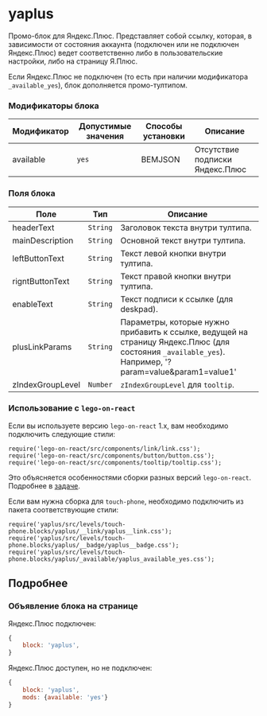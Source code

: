 # yaplus

Промо-блок для Яндекс.Плюс.
Представляет собой ссылку, которая, в зависимости от состояния аккаунта (подключен или не подключен Яндекс.Плюс) ведет соответственно либо в пользовательские настройки, либо на страницу Я.Плюс.

Если Яндекс.Плюс не подключен (то есть при наличии модификатора `_available_yes`), блок дополняется промо-тултипом.

<a name="mods"></a>
### Модификаторы блока

|Модификатор | Допустимые значения | Способы установки | Описание |
| -----------| --------------------| ------------------| ---------|
| available | `yes` | BEMJSON | Отсутствие подписки Яндекс.Плюс |

### Поля блока

| Поле | Тип | Описание |
| ---- | --- | -------- |
| headerText | `String` | Заголовок текста внутри тултипа. |
| mainDescription | `String` | Основной текст внутри тултипа. |
| leftButtonText | `String` | Текст левой кнопки внутри тултипа. |
| rigntButtonText | `String` | Текст правой кнопки внутри тултипа. |
| enableText | `String` | Текст подписи к ссылке (для deskpad). |
| plusLinkParams | `String` | Параметры, которые нужно прибавить к ссылке, ведущей на страницу Яндекс.Плюс (для состояния `_available_yes`). Например, '?param=value&param1=value1' |
| zIndexGroupLevel | `Number` | `zIndexGroupLevel` для `tooltip`. |

### Использование с `lego-on-react`

Если вы используете версию `lego-on-react` 1.x, вам необходимо подключить следующие стили:

```
require('lego-on-react/src/components/link/link.css');
require('lego-on-react/src/components/button/button.css');
require('lego-on-react/src/components/tooltip/tooltip.css');
```

Это объясняется особенностями сборки разных версий `lego-on-react`. Подробнее в [задаче](https://st.yandex-team.ru/ISL-4977).

Если вам нужна сборка для `touch-phone`, необходимо подключить из пакета соответствующие стили:

```
require('yaplus/src/levels/touch-phone.blocks/yaplus/__link/yaplus__link.css');
require('yaplus/src/levels/touch-phone.blocks/yaplus/__badge/yaplus__badge.css');
require('yaplus/src/levels/touch-phone.blocks/yaplus/_available/yaplus_available_yes.css');
```

## Подробнее

<a name="Объявление-блока-на-странице"></a>
### Объявление блока на странице

Яндекс.Плюс подключен:

```js
{
    block: 'yaplus',
}
```

Яндекс.Плюс доступен, но не подключен:

```js
{
    block: 'yaplus',
    mods: {available: 'yes'}
}
```
